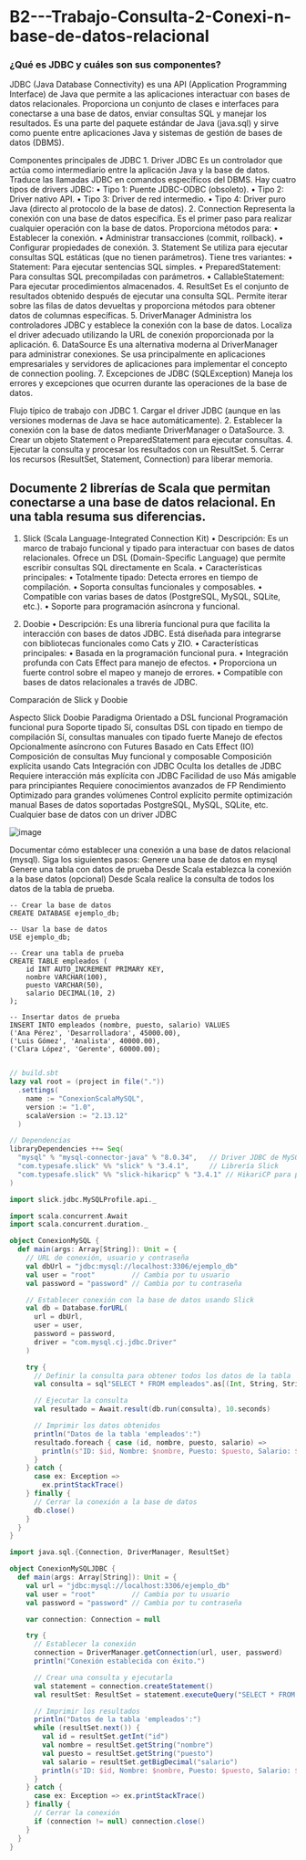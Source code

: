 #   B2---Trabajo-Consulta-2-Conexi-n-base-de-datos-relacional


### ¿Qué es JDBC y cuáles son sus componentes?




JDBC (Java Database Connectivity) es una API (Application Programming Interface) de Java que permite a las aplicaciones interactuar con bases de datos relacionales. Proporciona un conjunto de clases e interfaces para conectarse a una base de datos, enviar consultas SQL y manejar los resultados. Es una parte del paquete estándar de Java (java.sql) y sirve como puente entre aplicaciones Java y sistemas de gestión de bases de datos (DBMS).

Componentes principales de JDBC
	1.	Driver JDBC
Es un controlador que actúa como intermediario entre la aplicación Java y la base de datos. Traduce las llamadas JDBC en comandos específicos del DBMS. Hay cuatro tipos de drivers JDBC:
	•	Tipo 1: Puente JDBC-ODBC (obsoleto).
	•	Tipo 2: Driver nativo API.
	•	Tipo 3: Driver de red intermedio.
	•	Tipo 4: Driver puro Java (directo al protocolo de la base de datos).
	2.	Connection
Representa la conexión con una base de datos específica. Es el primer paso para realizar cualquier operación con la base de datos. Proporciona métodos para:
	•	Establecer la conexión.
	•	Administrar transacciones (commit, rollback).
	•	Configurar propiedades de conexión.
	3.	Statement
Se utiliza para ejecutar consultas SQL estáticas (que no tienen parámetros). Tiene tres variantes:
	•	Statement: Para ejecutar sentencias SQL simples.
	•	PreparedStatement: Para consultas SQL precompiladas con parámetros.
	•	CallableStatement: Para ejecutar procedimientos almacenados.
	4.	ResultSet
Es el conjunto de resultados obtenido después de ejecutar una consulta SQL. Permite iterar sobre las filas de datos devueltas y proporciona métodos para obtener datos de columnas específicas.
	5.	DriverManager
Administra los controladores JDBC y establece la conexión con la base de datos. Localiza el driver adecuado utilizando la URL de conexión proporcionada por la aplicación.
	6.	DataSource
Es una alternativa moderna al DriverManager para administrar conexiones. Se usa principalmente en aplicaciones empresariales y servidores de aplicaciones para implementar el concepto de connection pooling.
	7.	Excepciones de JDBC (SQLException)
Maneja los errores y excepciones que ocurren durante las operaciones de la base de datos.

Flujo típico de trabajo con JDBC
	1.	Cargar el driver JDBC (aunque en las versiones modernas de Java se hace automáticamente).
	2.	Establecer la conexión con la base de datos mediante DriverManager o DataSource.
	3.	Crear un objeto Statement o PreparedStatement para ejecutar consultas.
	4.	Ejecutar la consulta y procesar los resultados con un ResultSet.
	5.	Cerrar los recursos (ResultSet, Statement, Connection) para liberar memoria.


## Documente 2 librerías de Scala que permitan conectarse a una base de datos relacional. En una tabla resuma sus diferencias.


1. Slick (Scala Language-Integrated Connection Kit)
	•	Descripción: Es un marco de trabajo funcional y tipado para interactuar con bases de datos relacionales. Ofrece un DSL (Domain-Specific Language) que permite escribir consultas SQL directamente en Scala.
	•	Características principales:
	•	Totalmente tipado: Detecta errores en tiempo de compilación.
	•	Soporta consultas funcionales y composables.
	•	Compatible con varias bases de datos (PostgreSQL, MySQL, SQLite, etc.).
	•	Soporte para programación asíncrona y funcional.

2. Doobie
	•	Descripción: Es una librería funcional pura que facilita la interacción con bases de datos JDBC. Está diseñada para integrarse con bibliotecas funcionales como Cats y ZIO.
	•	Características principales:
	•	Basada en la programación funcional pura.
	•	Integración profunda con Cats Effect para manejo de efectos.
	•	Proporciona un fuerte control sobre el mapeo y manejo de errores.
	•	Compatible con bases de datos relacionales a través de JDBC.

Comparación de Slick y Doobie

Aspecto	Slick	Doobie
Paradigma	Orientado a DSL funcional	Programación funcional pura
Soporte tipado	Sí, consultas DSL con tipado en tiempo de compilación	Sí, consultas manuales con tipado fuerte
Manejo de efectos	Opcionalmente asíncrono con Futures	Basado en Cats Effect (IO)
Composición de consultas	Muy funcional y composable	Composición explícita usando Cats
Integración con JDBC	Oculta los detalles de JDBC	Requiere interacción más explícita con JDBC
Facilidad de uso	Más amigable para principiantes	Requiere conocimientos avanzados de FP
Rendimiento	Optimizado para grandes volúmenes	Control explícito permite optimización manual
Bases de datos soportadas	PostgreSQL, MySQL, SQLite, etc.	Cualquier base de datos con un driver JDBC



 ![image](https://github.com/user-attachments/assets/f7b0805e-afba-495b-8231-adaeb28fd258)


Documentar cómo establecer una conexión a una base de datos relacional (mysql). Siga los siguientes pasos:
Genere una base de datos en mysql
Genere una tabla con datos de prueba
Desde Scala establezca la conexión a la base datos
(opcional) Desde Scala realice la consulta de todos los datos de la tabla de prueba.




```msql
-- Crear la base de datos
CREATE DATABASE ejemplo_db;

-- Usar la base de datos
USE ejemplo_db;

-- Crear una tabla de prueba
CREATE TABLE empleados (
    id INT AUTO_INCREMENT PRIMARY KEY,
    nombre VARCHAR(100),
    puesto VARCHAR(50),
    salario DECIMAL(10, 2)
);

-- Insertar datos de prueba
INSERT INTO empleados (nombre, puesto, salario) VALUES
('Ana Pérez', 'Desarrolladora', 45000.00),
('Luis Gómez', 'Analista', 40000.00),
('Clara López', 'Gerente', 60000.00);


```



```scala
// build.sbt
lazy val root = (project in file("."))
  .settings(
    name := "ConexionScalaMySQL",
    version := "1.0",
    scalaVersion := "2.13.12"
  )

// Dependencias
libraryDependencies ++= Seq(
  "mysql" % "mysql-connector-java" % "8.0.34",   // Driver JDBC de MySQL
  "com.typesafe.slick" %% "slick" % "3.4.1",     // Librería Slick
  "com.typesafe.slick" %% "slick-hikaricp" % "3.4.1" // HikariCP para pooling
)


```


```scala
import slick.jdbc.MySQLProfile.api._

import scala.concurrent.Await
import scala.concurrent.duration._

object ConexionMySQL {
  def main(args: Array[String]): Unit = {
    // URL de conexión, usuario y contraseña
    val dbUrl = "jdbc:mysql://localhost:3306/ejemplo_db"
    val user = "root"         // Cambia por tu usuario
    val password = "password" // Cambia por tu contraseña

    // Establecer conexión con la base de datos usando Slick
    val db = Database.forURL(
      url = dbUrl,
      user = user,
      password = password,
      driver = "com.mysql.cj.jdbc.Driver"
    )

    try {
      // Definir la consulta para obtener todos los datos de la tabla 'empleados'
      val consulta = sql"SELECT * FROM empleados".as[(Int, String, String, BigDecimal)]

      // Ejecutar la consulta
      val resultado = Await.result(db.run(consulta), 10.seconds)

      // Imprimir los datos obtenidos
      println("Datos de la tabla 'empleados':")
      resultado.foreach { case (id, nombre, puesto, salario) =>
        println(s"ID: $id, Nombre: $nombre, Puesto: $puesto, Salario: $salario")
      }
    } catch {
      case ex: Exception =>
        ex.printStackTrace()
    } finally {
      // Cerrar la conexión a la base de datos
      db.close()
    }
  }
}

```



```scala
import java.sql.{Connection, DriverManager, ResultSet}

object ConexionMySQLJDBC {
  def main(args: Array[String]): Unit = {
    val url = "jdbc:mysql://localhost:3306/ejemplo_db"
    val user = "root"         // Cambia por tu usuario
    val password = "password" // Cambia por tu contraseña

    var connection: Connection = null

    try {
      // Establecer la conexión
      connection = DriverManager.getConnection(url, user, password)
      println("Conexión establecida con éxito.")

      // Crear una consulta y ejecutarla
      val statement = connection.createStatement()
      val resultSet: ResultSet = statement.executeQuery("SELECT * FROM empleados")

      // Imprimir los resultados
      println("Datos de la tabla 'empleados':")
      while (resultSet.next()) {
        val id = resultSet.getInt("id")
        val nombre = resultSet.getString("nombre")
        val puesto = resultSet.getString("puesto")
        val salario = resultSet.getBigDecimal("salario")
        println(s"ID: $id, Nombre: $nombre, Puesto: $puesto, Salario: $salario")
      }
    } catch {
      case ex: Exception => ex.printStackTrace()
    } finally {
      // Cerrar la conexión
      if (connection != null) connection.close()
    }
  }
}

```
